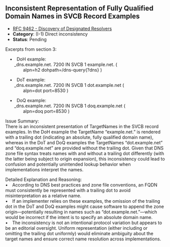 ## Inconsistent Representation of Fully Qualified Domain Names in SVCB Record Examples

- [RFC 9462 - Discovery of Designated Resolvers](https://www.rfc-editor.org/rfc/rfc9462)
- **Category**: (I-1) Direct inconsistency
- **Status**: Pending

Excerpts from section 3:

 • DoH example:  
  _dns.example.net.  7200  IN SVCB 1 example.net. (  
    alpn=h2 dohpath=/dns-query{?dns} )

 • DoT example:  
  _dns.example.net.  7200  IN SVCB 1 dot.example.net (  
    alpn=dot port=8530 )

 • DoQ example:  
  _dns.example.net.  7200  IN SVCB 1 doq.example.net (  
    alpn=doq port=8530 )

Issue Summary:  
There is an inconsistent presentation of TargetNames in the SVCB record examples. In the DoH example the TargetName “example.net.” is rendered with a trailing dot (indicating an absolute, fully qualified domain name), whereas in the DoT and DoQ examples the TargetNames “dot.example.net” and “doq.example.net” are provided without the trailing dot. Given that DNS zone file syntax treats names with and without a trailing dot differently (with the latter being subject to origin expansion), this inconsistency could lead to confusion and potentially unintended lookup behavior when implementations interpret the names.

Detailed Explanation and Reasoning:  
• According to DNS best practices and zone file conventions, an FQDN must consistently be represented with a trailing dot to avoid misinterpretation as a relative name.  
• If an implementer relies on these examples, the omission of the trailing dot in the DoT and DoQ examples might cause software to append the zone origin—potentially resulting in names such as “dot.example.net.<origin>”—which would be incorrect if the intent is to specify an absolute domain name.  
• The inconsistency is not an intentional protocol variation but appears to be an editorial oversight. Uniform representation (either including or omitting the trailing dot uniformly) would eliminate ambiguity about the target names and ensure correct name resolution across implementations.
